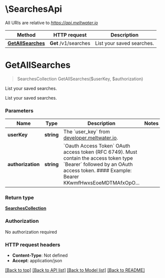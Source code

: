 # \SearchesApi

All URIs are relative to *https://api.meltwater.io*

Method | HTTP request | Description
------------- | ------------- | -------------
[**GetAllSearches**](SearchesApi.md#GetAllSearches) | **Get** /v1/searches | List your saved searches.


# **GetAllSearches**
> SearchesCollection GetAllSearches($userKey, $authorization)

List your saved searches.

List your saved searches.


### Parameters

Name | Type | Description  | Notes
------------- | ------------- | ------------- | -------------
 **userKey** | **string**| The &#x60;user_key&#x60; from [developer.meltwater.io](https://developer.meltwater.io/admin/applications/). | 
 **authorization** | **string**| &#x60;Oauth Access Token&#x60;    OAuth access token (RFC 6749). Must contain the access token type &#x60;Bearer&#x60;  followed by an OAuth access token.    #### Example:        Bearer KKwmfHwxsEoeMDTMAfxOpO... | 

### Return type

[**SearchesCollection**](SearchesCollection.md)

### Authorization

No authorization required

### HTTP request headers

 - **Content-Type**: Not defined
 - **Accept**: application/json

[[Back to top]](#) [[Back to API list]](../README.md#documentation-for-api-endpoints) [[Back to Model list]](../README.md#documentation-for-models) [[Back to README]](../README.md)

